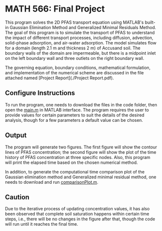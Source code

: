 # MATH 566: Final Project

This program solves the 2D PFAS transport equation using MATLAB's built-in Gaussian Elimination Method and Generalized Minimal Residuals Method. The goal of this program is to simulate the transport of PFAS to understand the impact of different transport processes, including diffusion, advection, solid-phase adsorption, and air-water adsorption. The model simulates flow for a domain (length 2.1 m and thickness 2 m) of Accusand soil. The boundary walls of the domain are impermeable, but there is a midpoint inlet on the left boundary wall and three outlets on the right boundary wall.

The governing equation, boundary conditions, mathematical formulation, and implementation of the numerical scheme are discussed in the file attached named [Project Report](./Project Report.pdf).

## Configure Instructions
To run the program, one needs to download the files in the code folder, then open the [main.m](./main.m) in MATLAB interface. The program requires the user to provide values for certain parameters to suit the details of the desired analysis, though for a few parameters a default value can be chosen.

## Output
The program will generate two figures. The first figure will show the contour lines of PFAS concentration; the second figure will show the plot of the time history of PFAS concentration at three specific nodes. Also, this program will print the elapsed time based on the chosen numerical method. 

In addition, to generate the computational time comparison plot of the Gaussian elimination method and Generalized minimal residual method, one needs to download and run [comparisonPlot.m](./comparisonPlot.m).

## Caution
Due to the iterative process of updating concentration values, it has also been observed that complete soil saturation happens within certain time steps, i.e., there will be no changes in the figure after that, though the code will run until it reaches the final time.
